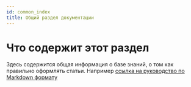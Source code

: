 ```yaml
---
id: common_index
title: Общий раздел документации
---
```


# Что содержит этот раздел

Здесь содержится общая информация о базе знаний, о том как правильно оформлять статьи. Например [ссылка на руководство по Markdown формату](common_markdown_guide)